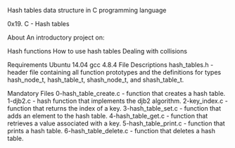 Hash tables data structure in C programming language

0x19. C - Hash tables

About
An introductory project on:

Hash functions
How to use hash tables
Dealing with collisions

Requirements
Ubuntu 14.04
gcc 4.8.4
File Descriptions
hash_tables.h - header file containing all function prototypes and the definitions for types hash_node_t, hash_table_t, shash_node_t, and shash_table_t.

Mandatory Files
0-hash_table_create.c - function that creates a hash table.
1-djb2.c - hash function that implements the djb2 algorithm.
2-key_index.c - function that returns the index of a key.
3-hash_table_set.c - function that adds an element to the hash table.
4-hash_table_get.c - function that retrieves a value associated with a key.
5-hash_table_print.c - function that prints a hash table.
6-hash_table_delete.c - function that deletes a hash table.
